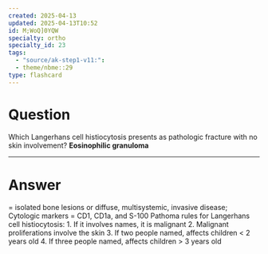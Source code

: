 ```yaml
---
created: 2025-04-13
updated: 2025-04-13T10:52
id: M;WoQ]0YQW
specialty: ortho
specialty_id: 23
tags:
  - "source/ak-step1-v11:": 
  - theme/nbme::29
type: flashcard
---
```


# Question
Which Langerhans cell histiocytosis presents as pathologic fracture with no skin involvement?   **Eosinophilic granuloma**

---

# Answer
= isolated bone lesions or diffuse, multisystemic, invasive disease; Cytologic markers = CD1, CD1a, and S-100    Pathoma rules for Langerhans cell histiocytosis: 1. If it involves names, it is malignant 2. Malignant proliferations involve the skin 3. If two people named, affects children < 2 years old 4. If three people named, affects children > 3 years old